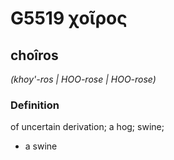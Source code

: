 # G5519 χοῖρος

## choîros

_(khoy'-ros | HOO-rose | HOO-rose)_

### Definition

of uncertain derivation; a hog; swine; 

- a swine
